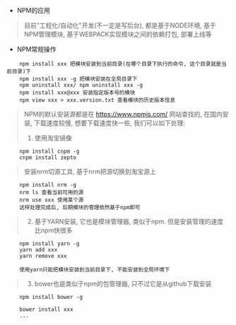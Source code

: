 - NPM的应用

> 目前"工程化/自动化"开发(不一定是写后台), 都是基于NODE环境, 基于NPM管理模块, 基于WEBPACK实现模块之间的依赖打包, 部署上线等
> 
- NPM常规操作
```
    npm install xxx 把模块安装到当前目录(在哪个目录下执行的命令, 这个目录就是当前目录)下
    npm install xxx -g 把模块安装在全局目录下
    npm uninstall xxx/ npm uninstall xxx -g
    npm install xxx@xxx 安装指定版本号的模块
    npm view xxx > xxx.version.txt 查看模块的历史版本信息

```
> NPM的默认安装源都是在 https://www.npmjs.com/ 网站查找的, 在国内安装, 下载速度较慢, 想要下载速度快一些, 我们可以如下处理:
>   1. 使用淘宝镜像
```
    npm install cnpm -g
    cnpm install zepto
```
>   安装nrm切源工具, 基于nrm把源切换到淘宝源上

```
    npm install nrm -g 
    nrm ls 查看当前可用的源
    nrm use xxx 使用某个源
    这样处理完成后, 后期模块的管理依然基于npm即可
```
>   2. 基于YARN安装, 它也是模块管理器, 类似于npm. 但是安装管理的速度比npm快很多

```
    npm install yarn -g
    yarn add xxx
    yarn remove xxx

    使用yarn只能把模块安装到当前目录下, 不能安装到全局环境下
```
>   3. bower也是类似于npm的包管理器, 只不过它是从github下载安装

```
    npm install bower -g
    
    bower install xxx
    ...
```
